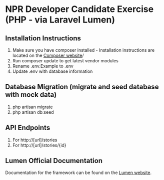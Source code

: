 # NPR Developer Candidate Exercise (PHP - via Laravel Lumen)

## Installation Instructions

1. Make sure you have composer installed - Installation instructions are located on the [Composer website](https://getcomposer.org/)/
2. Run composer update to get latest vendor modules
3. Rename .env.Example to .env
4. Update .env with database information

## Database Migration (migrate and seed database with mock data)

1. php artisan migrate
2. php artisan db:seed

## API Endpoints

1. For http://[url]/stories
2. For http://[url]/stories/{id}

## Lumen Official Documentation

Documentation for the framework can be found on the [Lumen website](http://lumen.laravel.com/docs).
